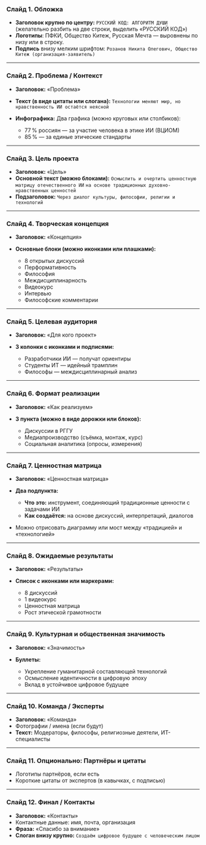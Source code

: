 ### **Слайд 1. Обложка**

* **Заголовок крупно по центру:**
  `РУССКИЙ КОД: АЛГОРИТМ ДУШИ`
  (желательно разбить на две строки, выделить «РУССКИЙ КОД»)
* **Логотипы**:
  ПФКИ, Общество Китеж, Русская Мечта — выровнены по низу или в строку.
* **Подпись** внизу мелким шрифтом:
  `Розанов Никита Олегович, Общество Китеж (организация-заявитель)`

---

### **Слайд 2. Проблема / Контекст**

* **Заголовок:** «Проблема»
* **Текст (в виде цитаты или слогана):**
  `Технологии меняют мир, но нравственность ИИ остаётся неясной`
* **Инфографика:**
  Два графика (можно круговых или столбиков):

  * 77 % россиян — за участие человека в этике ИИ (ВЦИОМ)
  * 85 % — за единые этические стандарты

---

### **Слайд 3. Цель проекта**

* **Заголовок:** «Цель»
* **Основной текст (можно блоками):**
  `Осмыслить и очертить ценностную матрицу отечественного ИИ`
  `на основе традиционных духовно-нравственных ценностей`
* **Подзаголовок:**
  `Через диалог культуры, философии, религии и технологий`

---

### **Слайд 4. Творческая концепция**

* **Заголовок:** «Концепция»
* **Основные блоки (можно иконками или плашками):**

  * 8 открытых дискуссий
  * Перформативность
  * Философия
  * Междисциплинарность
  * Видеокурс
  * Интервью
  * Философские комментарии

---

### **Слайд 5. Целевая аудитория**

* **Заголовок:** «Для кого проект»
* **3 колонки с иконками и подписями:**

  * Разработчики ИИ — получат ориентиры
  * Студенты ИТ — идейный трамплин
  * Философы — междисциплинарный анализ

---

### **Слайд 6. Формат реализации**

* **Заголовок:** «Как реализуем»
* **3 пункта (можно в виде дорожки или блоков):**

  * Дискуссии в РГГУ
  * Медиапроизводство (съёмка, монтаж, курс)
  * Социальная аналитика (опросы, измерения)

---

### **Слайд 7. Ценностная матрица**

* **Заголовок:** «Ценностная матрица»
* **Два подпункта:**

  * **Что это:** инструмент, соединяющий традиционные ценности с задачами ИИ
  * **Как создаётся:** на основе дискуссий, интерпретаций, диалогов
* Можно отрисовать диаграмму или мост между «традицией» и «технологией»

---

### **Слайд 8. Ожидаемые результаты**

* **Заголовок:** «Результаты»
* **Список с иконками или маркерами:**

  * 8 дискуссий
  * 1 видеокурс
  * Ценностная матрица
  * Рост этической грамотности

---

### **Слайд 9. Культурная и общественная значимость**

* **Заголовок:** «Значимость»
* **Буллеты:**

  * Укрепление гуманитарной составляющей технологий
  * Осмысление идентичности в цифровую эпоху
  * Вклад в устойчивое цифровое будущее

---

### **Слайд 10. Команда / Эксперты**

* **Заголовок:** «Команда»
* Фотографии / имена (если будут)
* **Текст:** Модераторы, философы, религиозные деятели, ИТ-специалисты

---

### **Слайд 11. Опционально: Партнёры и цитаты**

* Логотипы партнёров, если есть
* Короткие цитаты от экспертов (в кавычках, с подписью)

---

### **Слайд 12. Финал / Контакты**

* **Заголовок:** «Контакты»
* Контактные данные: имя, почта, организация
* **Фраза:** «Спасибо за внимание»
* **Слоган внизу крупно:**
  `Создаём цифровое будущее с человеческим лицом`

